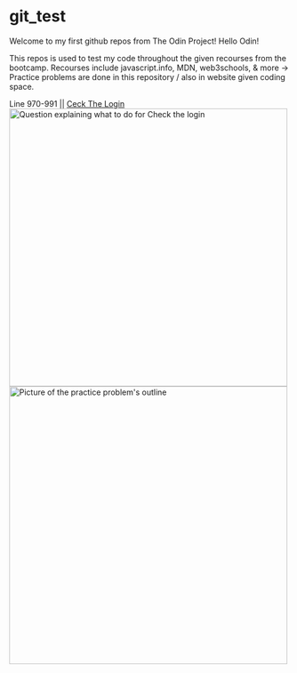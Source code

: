 # git_test
Welcome to my first github repos from The Odin Project!
Hello Odin!

This repos is used to test my code throughout the given recourses from the bootcamp. Recourses include javascript.info, MDN, web3schools, & more -> Practice problems are done in this repository / also in website given coding space.

Line 970-991 || <a href="https://javascript.info/task/check-login">Ceck The Login</a> <br>
<img width="500" alt="Question explaining what to do for Check the login" src="https://user-images.githubusercontent.com/101077165/205476059-3a3b97b8-2018-473b-a9f5-1c173c52f0c7.png">
<img width="500" alt="Picture of the practice problem's outline" src="https://user-images.githubusercontent.com/101077165/205476066-8f664f34-5e2b-41e6-a422-830a6a6c8139.png">
